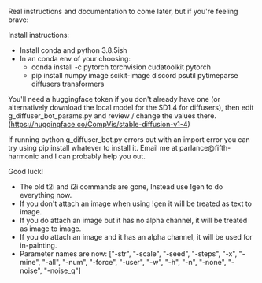 Real instructions and documentation to come later, but if you're feeling brave:

Install instructions:
 - Install conda and python 3.8.5ish
 - In an conda env of your choosing:
   - conda install -c pytorch torchvision cudatoolkit pytorch 
   - pip install numpy image scikit-image discord psutil pytimeparse diffusers transformers
 
You'll need a huggingface token if you don't already have one (or alternatively download the local model for the SD1.4 for diffusers), then edit g_diffuser_bot_params.py and review / change the values there. (https://huggingface.co/CompVis/stable-diffusion-v1-4)

If running python g_diffuser_bot.py errors out with an import error you can try using pip install whatever to install it. Email me at parlance@fifth-harmonic and I can probably help you out.

Good luck!

- The old t2i and i2i commands are gone, Instead use !gen to do everything now.
- If you don't attach an image when using !gen it will be treated as text to image.
- If you do attach an image but it has no alpha channel, it will be treated as image to image.
- If you do attach an image and it has an alpha channel, it will be used for in-painting.
- Parameter names are now: 
["-str", "-scale", "-seed", "-steps", "-x", "-mine", "-all", "-num", "-force", "-user", "-w", "-h", "-n", "-none", "-noise", "-noise_q"]
